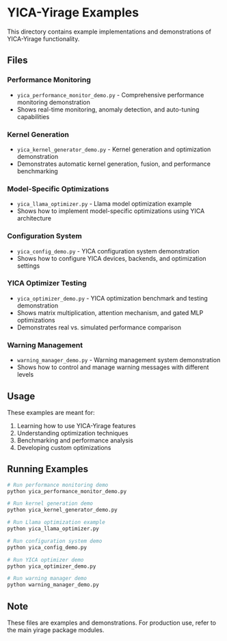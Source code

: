 # YICA-Yirage Examples

This directory contains example implementations and demonstrations of YICA-Yirage functionality.

## Files

### Performance Monitoring
- `yica_performance_monitor_demo.py` - Comprehensive performance monitoring demonstration
- Shows real-time monitoring, anomaly detection, and auto-tuning capabilities

### Kernel Generation
- `yica_kernel_generator_demo.py` - Kernel generation and optimization demonstration
- Demonstrates automatic kernel generation, fusion, and performance benchmarking

### Model-Specific Optimizations
- `yica_llama_optimizer.py` - Llama model optimization example
- Shows how to implement model-specific optimizations using YICA architecture

### Configuration System
- `yica_config_demo.py` - YICA configuration system demonstration
- Shows how to configure YICA devices, backends, and optimization settings

### YICA Optimizer Testing
- `yica_optimizer_demo.py` - YICA optimization benchmark and testing demonstration
- Shows matrix multiplication, attention mechanism, and gated MLP optimizations
- Demonstrates real vs. simulated performance comparison

### Warning Management
- `warning_manager_demo.py` - Warning management system demonstration  
- Shows how to control and manage warning messages with different levels

## Usage

These examples are meant for:
1. Learning how to use YICA-Yirage features
2. Understanding optimization techniques
3. Benchmarking and performance analysis
4. Developing custom optimizations

## Running Examples

```bash
# Run performance monitoring demo
python yica_performance_monitor_demo.py

# Run kernel generation demo  
python yica_kernel_generator_demo.py

# Run Llama optimization example
python yica_llama_optimizer.py

# Run configuration system demo
python yica_config_demo.py

# Run YICA optimizer demo
python yica_optimizer_demo.py

# Run warning manager demo
python warning_manager_demo.py
```

## Note

These files are examples and demonstrations. For production use, refer to the main yirage package modules.
